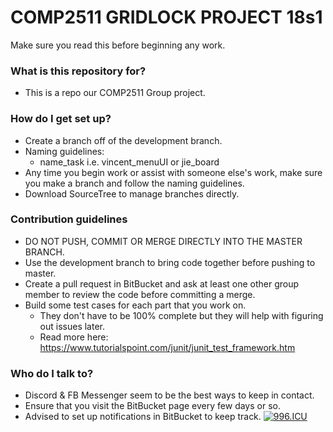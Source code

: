 # COMP2511 GRIDLOCK PROJECT 18s1 #

Make sure you read this before beginning any work.

### What is this repository for? ###

* This is a repo our COMP2511 Group project.

### How do I get set up? ###

* Create a branch off of the development branch.
* Naming guidelines:
	- name_task i.e. vincent_menuUI or jie_board
* Any time you begin work or assist with someone else's work, make sure you make a branch and follow the naming guidelines.
* Download SourceTree to manage branches directly. 

### Contribution guidelines ###

* DO NOT PUSH, COMMIT OR MERGE DIRECTLY INTO THE MASTER BRANCH.
* Use the development branch to bring code together before pushing to master. 
* Create a pull request in BitBucket and ask at least one other group member to review the code before committing a merge.
* Build some test cases for each part that you work on. 
	- They don't have to be 100% complete but they will help with figuring out issues later.
	- Read more here: https://www.tutorialspoint.com/junit/junit_test_framework.htm



### Who do I talk to? ###

* Discord & FB Messenger seem to be the best ways to keep in contact.
* Ensure that you visit the BitBucket page every few days or so.
* Advised to set up notifications in BitBucket to keep track.
[![996.ICU](https://img.shields.io/badge/link-996.icu-red.svg)](https://996.icu) 
